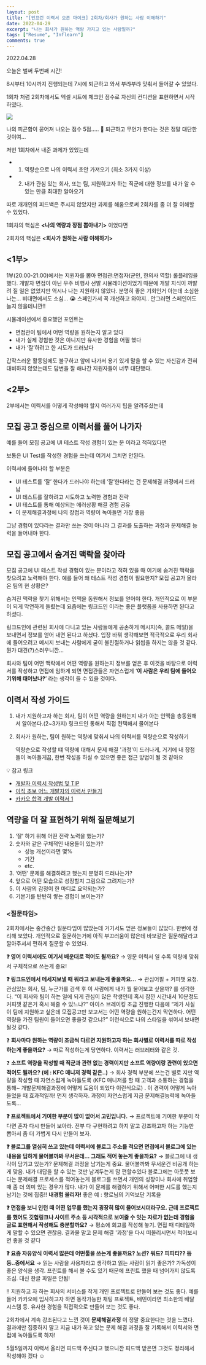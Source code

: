 ```yaml
---
layout: post
title: "[인프런 이력서 오픈 마이크] 2회차/회사가 원하는 사람 이해하기"
date: 2022-04-29
excerpt: "나는 회사가 원하는 역량 가지고 있는 사람일까?"
tags: ["Resume", "Inflearn"]
comments: true
---
```



2022.04.28

오늘은 벌써 두번째 시간! 

8시부터 10시까지 진행되는데 7시에 퇴근하고 와서 부랴부랴 맞춰서 들어갈 수 있었다. 

1회차 처럼 2회차에서도 엑셀 시트에 체크인 점수로 자신의 컨디션을 표현하면서 시작하였다. 

<img src ="https://eunmik.github.io/bonita.blog/assets/img/2022/0429/Untitled%203.png">

나의 피곤함이 묻어져 나오는 점수 5점..... 🤣 퇴근하고 무언가 한다는 것은 정말 대단한 것이여... 

저번 1회차에서 내준 과제가 있었는데 

- 1. 역량순으로 나의 이력서 초안 가져오기 (최소 3가지 이상)
- 2. 내가 관심 있는 회사, 또는 팀, 지원하고자 하는 직군에 대한 정보를 내가 알 수 있는 만큼 최대한 알아오기

따로 개개인의 피드백은 주시지 않았지만 과제를 해옴으로써 2회차를 좀 더 잘 이해할 수 있었다. 

1회차의 핵심은 **<나의 역량과 장점 뽑아내기>** 이었다면 

2회차의 핵심은 **<회사가 원하는 사람 이해하기>**

## <1부>

1부(20:00-21:00)에서는 지원자를 뽑아 면접관:면접자(군인, 한의사 역할) 롤플레잉을 했다. 개발자 면접이 아닌 우주 비행사 선발 시뮬레이션이었기 때문에 개발 지식이 까발려 질 일은 없었지만 역시나 나는 지원하지 않았다. 분명히 좋은 기회인거 아는데 소심한 나는... 비대면에서도 소심... 😭 스페인가서 꼭 개선하고 와야지.. 안그러면 스페인어도 늘지 않을테니깐!! 

시뮬레이션에서 중요했던 포인트는 

- 면접관이 팀에서 어떤 역량을 원하는지 알고 있다
- 내가 실제 경험한 것은 아니지만 유사한 경험을 어필 했다
- 내가 ‘잘’하려고 한 시도가 드러났다

갑작스러운 활동임에도 불구하고 앞에 나가서 용기 있게 말을 할 수 있는 자신감과 전혀 대비하지 않았는데도 답변을 잘 해나간 지원자들이 너무 대단했다. 

## <2부>

2부에서는 이력서를 어떻게 작성해야 할지 여러가지 팁을 알려주셨는데 

## 모집 공고 중심으로 이력서를 풀어 나가자

예를 들어 모집 공고에 UI 테스트 작성 경험이 있는 분 이라고 적혀있다면 

보통은 UI Test를 작성한 경험을 쓰는데 여기서 그치면 안된다. 

이력서에 들어나야 할 부분은 

- UI 테스트를 ‘잘’ 한다가 드러나야 하는데 ‘잘’한다라는 건 문제해결 과정에서 드러남
- UI 테스트를 잘하려고 시도하고 노력한 경험과 전략
- UI 테스트를 통해 예상되는 에러상황 해결 경험 공유
- 이 문제해결과정에 나의 장접과 역량이 녹아들면 가장 좋음

그냥 경험이 있다라는 결과만 쓰는 것이 아니라 그 결과를 도출하는 과정과 문제해결 능력을 들어내야 한다.

## 모집 공고에서 숨겨진 맥락을 찾아라

모집 공고에 UI 테스트 작성 경험이 있는 분이라고 적혀 있을 때 여기에 숨겨진 맥락을 찾으려고 노력해야 한다. 예를 들어 왜 테스트 작성 경험이 필요한지? 모집 공고가 올라온 팀의 현 상황은? 

숨겨진 맥락을 찾기 위해서는 인맥을 동원해서 정보를 얻어야 한다. 개인적으로 이 부분이 되게 막연하게 들렸는데 요즘에는 링크드인 이라는 좋은 플랫폼을 사용하면 된다고 하셨다. 

링크드인에 관련된 회사에 다니고 있는 사람들에게 공손하게 메시지(즉, 콜드 메일)을 보내면서 정보를 얻어 내면 된다고 하셨다. 입장 바꿔 생각해보면 적극적으로 우리 회사에 들어오려고 메시지 보내는 사람에게 굳이 불친절하거나 읽씹을 하지는 않을 것 같다. 뭔가 대견(?)스러우니깐... 

회사와 팀이 어떤 맥락에서 어떤 역량을 원하는지 정보를 얻은 후 이것을 바탕으로 이력서를 작성하고 면접에 임하게 되면 면접관들은 자연스럽게 ‘**이 사람은 우리 팀에 들어오기위해 태어났나?**’ 라는 생각이 들 수 있을 것이다. 

## 이력서 작성 가이드

1. 내가 지원하고자 하는 회사, 팀이 어떤 역량을 원하는지 내가 아는 인맥을 총동원해서 알아본다.(2~3가지) 링크드인 통해서 직접 컨택해서 물어본다
2. 회사가 원하는, 팀이 원하는 역량에 맞춰서 나의 이력서를 역량순으로 작성하기
    
    역량순으로 작성할 떄 역량에 대해서 문제 해결 '과정'이 드러나게, 거기에 내 장점들이 녹아들게끔, 한번 작성을 하실 수 있으면 좋은 접근 방법이 될 것 같아요
    


💡 참고 링크 
- [개발자 이력서 작성법 및 TIP](https://realdeveloper.pro/%EA%B0%9C%EB%B0%9C%EC%9E%90-%EC%9D%B4%EB%A0%A5%EC%84%9C-%EC%9E%91%EC%84%B1%EB%B2%95)
- [이직 초보 어느 개발자의 이력서 만들기](https://techblog.woowahan.com/2531/, "이직 초보 어느 개발자의 이력서 만들기")
- [카카오 합격 개발 이력서 1](https://f-lab.medium.com/%EC%B9%B4%EC%B9%B4%EC%98%A4-%ED%95%A9%EA%B2%A9-%EA%B0%9C%EB%B0%9C%EC%9E%90-%EC%9D%B4%EB%A0%A5%EC%84%9C-1-by-f-lab-d7eff8e39422)



## 역량을 더 잘 표현하기 위해 질문해보기

1. ‘잘’ 하기 위해 어떤 전략 노력을 했는가? 
2. 숫자와 같은 구체적인 내용들이 있는가?
    - 성능 개선이라면 몇%
    - 기간
    - etc.
3. ‘어떤’ 문제를 해결하려고 했는지 분명히 드러나는가?
4. 앞으로 어떤 모습으로 성장할지 그림으로 그려지는가? 
5. 이 사람의 감정이 한 마디로 요약되는가? 
6. 기본기를 탄탄히 쌓는 경험이 보이는가? 

### <질문타임>

2회차에서는 중간중간 질문타임이 많았는데 거기서도 얻은 정보들이 많았다. 한번에 정리해 보았다. 개인적으로 질문하는거에 아직 부끄러움이 많은데 바보같은 질문해달라고 깔아주셔서 편하게 질문할 수 있었다. 

**❓ 영어 이력서에도 여기서 배운대로 적어도 될까요?** 
→  영문 이력서 일 수록 역량에 맞춰서 구체적으로 쓰는게 중요!


**❓ 링크드인에서 메세지보낼 때 뭐라고 보내는게 좋을까요...**
→  관심어필 + 커피챗 요청. 관심있는 회사, 팀, 누군가를 검색 후 이 사람에게 내가 뭘 물어보고 싶을까? 를 생각한다. 
“이 회사와 팀이 하는 일에 되게 관심이 많은 학생인데 혹시 잠깐 시간내서 10분정도 커피챗 같은거 혹시 해줄 수 있느냐?” 
아이스 브레이킹 조금 진행한 다음에 “제가 사실 이 팀에 지원하고 싶은데 모집공고만 보고서는 어떤 역량을 원하는건지 막연하다. 어떤 역량을 가진 팀원이 들어오면 좋을것 같으냐?” 이런식으로 나의 스타일을 섞어서 보내면 될것 같다. 


❓ **회사마다 원하는 역량이 조금씩 다르면 지원하고자 하는 회사별로 이력서를 따로 작성하는게 좋을까요?**
→  따로 작성하는게 당연하다. 이력서는 러브레터와 같은 것. 


❓ **소프트 역량을 작성할 때 직군과 관련 없는 경력이지만 소프트 역량이랑 관련이 있으면 적어도 될까요? (에 : KFC 매니저 경력 같은..)**
→  회사 경력 부분에 쓰는건 별로 지만 역량을 작성할 때 자연스럽게 녹아들도록 (KFC 매니저를 할 때 고객과 소통하는 경험을 통해~ 개발문제해결과정에 어떻게 도움이 되었다 이런식으로) . 
이 경력이 어떻게 녹아들었을 때 효과적일까! 먼저 생각하자. 과정이 자연스럽게 지금 문제해결능력에 녹아들도록...

 
**❓ 프로젝트에서 기여한 부분이 많이 없어서 고민입니다.** 
→ 프로젝트에 기여한 부분이 작다면 혼자 다시 만들어 보아라. 전부 다 구현하려고 하지 말고 강조하고자 하는 기능만 뽑아서 좀 더 가볍게 다시 만들어 보자. 


**❓ 블로그를 열심히 쓰고 있는데 이력서에 블로그 주소를 적으면 면접에서 블로그에 있는 내용을 딥하게 물어볼까봐 무서운데... 그래도 적어 놓는게 좋을까요?**
→ 블로그에 내 생각이 담기고 있는가? 문제해결 과정을 남기는게 중요. 물어볼까봐 무서운건 비공개 하는게 맞음. 내가 대답을 할 수 있는 것만 남겨두는게 맘 편할수있다
블로그에는 아웃풋 보다는 문제해결 프로세스를 적어놓는게 블로그를 쓰면서 개인의 성장이나 회사에 취업할 때 좀 더 의미 있는 경우가 많다. 내가 이 문제를 해결하기 위해서 어떠한 시도를 했는지 남기는 것에 집중!! **내경험 올리자!**
좋은 예 : 향로님의 기억보단 기록을 


**❓ 면접을 보니 인턴 때 어떤 업무를 했는지 굉장히 많이 물어보시더라구요. 근데 프로젝트를 했어도 깃헙링크나 사이트 주소 등 시각적으로 보여줄 수 잇는 자료가 없는데 경험을 글로 표현해서 작성해도 충분할까요?**
→ 평소에 회고를 작성해 놓기. 면접 때 디테일하게 말할 수 있으면 괜찮음. 결과물 말고 문제 해결 '과정'을 다시 떠올리시면서 적어보시면 좋을 것 같다


**❓ 요즘 자유양식 이력서 많은데 어떤툴을 쓰는게 좋을까요? 노션? 워드? 피피티?? 등등..중에서요**
→ 읽는 사람을 사용자라고 생각하고 읽는 사람이 읽기 좋은가? 가독성이 좋은 양식을 생각. 프린트를 해서 볼 수도 있기 때문에 프린트 했을 때 넘어가지 않도록 조심. 대신 한글 파일은 안됨!

‼️ 지원하고 자 하는 회사의 서비스를 작게 개인 프로젝트로 만들어 보는 것도 좋다. 예를 들어 카카오에 입사하고자 하면 동작가능한 채팅 프로젝트, 배민이라면 최소한의 배달 시스템 등. 유사한 경험을 직접적으로 만들어 보는 것도 좋다. 

2회차에서 계속 강조된다고 느낀 것이 **문제해결과정** 이 정말 중요한다는 것을 느꼈다. 결과에만 집중하지 말고 지금 내가 하고 있는 문제 해결 과정을 잘 기록해서 이력서와 면접에 녹아들도록 하자! 

5월5일까지 이력서 올리면 피드백 주신다고 했으니깐 피드백 받은면 그것도 정리해서 작성해야 겠다 ☺️